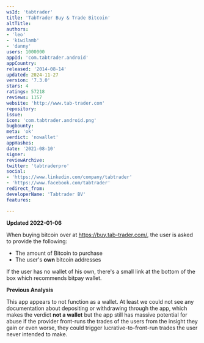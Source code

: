 ```yaml
---
wsId: 'tabtrader'
title: 'TabTrader Buy & Trade Bitcoin'
altTitle: 
authors:
- 'leo'
- 'kiwilamb'
- 'danny'
users: 1000000
appId: 'com.tabtrader.android'
appCountry: 
released: '2014-08-14'
updated: 2024-11-27
version: '7.3.0'
stars: 4
ratings: 57218
reviews: 1157
website: 'http://www.tab-trader.com'
repository: 
issue: 
icon: 'com.tabtrader.android.png'
bugbounty: 
meta: 'ok'
verdict: 'nowallet'
appHashes: 
date: '2021-08-10'
signer: 
reviewArchive: 
twitter: 'tabtraderpro'
social:
- 'https://www.linkedin.com/company/tabtrader'
- 'https://www.facebook.com/tabtrader'
redirect_from: 
developerName: 'Tabtrader BV'
features: 

---
```


**Updated 2022-01-06**

When buying bitcoin over at https://buy.tab-trader.com/, the user is asked to provide the following:

- The amount of Bitcoin to purchase
- The user's **own** bitcoin addresses

If the user has no wallet of his own, there's a small link at the bottom of the box which recommends bitpay wallet.

**Previous Analysis**

This app appears to not function as a wallet. At least we could not see any
documentation about depositing or withdrawing through the app, which makes the
verdict **not a wallet** but the app still has massive potential for abuse
if the provider front-runs the trades of the users from the insight they gain or
even worse, they could trigger lucrative-to-front-run trades the user never
intended to make.
